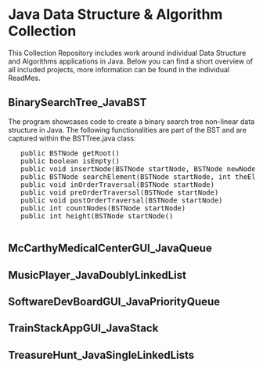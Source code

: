 # Java Data Structure & Algorithm Collection
This Collection Repository includes work around individual Data Structure and Algorithms applications in Java. Below you can find a short overview of all included projects, more information can be found in the individual ReadMes.  

## BinarySearchTree_JavaBST
The program showcases code to create a binary search tree non-linear data structure in Java. The following functionalities are part of the BST and are captured within the BSTTree.java class:

   <pre>
   public BSTNode getRoot()
   public boolean isEmpty()
   public void insertNode(BSTNode startNode, BSTNode newNode)
   public BSTNode searchElement(BSTNode startNode, int theElement)
   public void inOrderTraversal(BSTNode startNode)
   public void preOrderTraversal(BSTNode startNode)
   public void postOrderTraversal(BSTNode startNode)
   public int countNodes(BSTNode startNode)
   public int height(BSTNode startNode()
   </pre>


## McCarthyMedicalCenterGUI_JavaQueue


## MusicPlayer_JavaDoublyLinkedList


## SoftwareDevBoardGUI_JavaPriorityQueue


## TrainStackAppGUI_JavaStack


## TreasureHunt_JavaSingleLinkedLists
